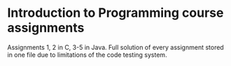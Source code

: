 # Introduction to Programming course assignments

Assignments 1, 2 in C, 3-5 in Java.
Full solution of every assignment stored in one file due to limitations of the code testing system.
